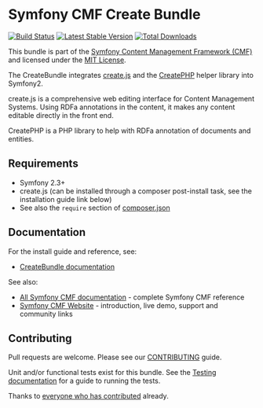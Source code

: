 # Symfony CMF Create Bundle

[![Build Status](https://secure.travis-ci.org/symfony-cmf/CreateBundle.png?branch=1.1)](http://travis-ci.org/symfony-cmf/CreateBundle)
[![Latest Stable Version](https://poser.pugx.org/symfony-cmf/create-bundle/version.png)](https://packagist.org/packages/symfony-cmf/create-bundle)
[![Total Downloads](https://poser.pugx.org/symfony-cmf/create-bundle/d/total.png)](https://packagist.org/packages/symfony-cmf/create-bundle)

This bundle is part of the [Symfony Content Management Framework (CMF)](http://cmf.symfony.com/)
and licensed under the [MIT License](LICENSE).

The CreateBundle integrates [create.js](http://createjs.org/) and the
[CreatePHP](https://github.com/flack/createphp) helper library into Symfony2.

create.js is a comprehensive web editing interface for Content Management
Systems. Using RDFa annotations in the content, it makes any content editable
directly in the front end.

CreatePHP is a PHP library to help with RDFa annotation of documents
and entities.


## Requirements

* Symfony 2.3+
* create.js (can be installed through a composer post-install task, see the installation guide link below)
* See also the `require` section of [composer.json](composer.json)


## Documentation

For the install guide and reference, see:

* [CreateBundle documentation](http://symfony.com/doc/master/cmf/bundles/create/index.html)

See also:

* [All Symfony CMF documentation](http://symfony.com/doc/master/cmf/index.html) - complete Symfony CMF reference
* [Symfony CMF Website](http://cmf.symfony.com/) - introduction, live demo, support and community links


## Contributing

Pull requests are welcome. Please see our [CONTRIBUTING](CONTRIBUTING.md) guide.

Unit and/or functional tests exist for this bundle. See the
[Testing documentation](http://symfony.com/doc/master/cmf/components/testing.html)
for a guide to running the tests.

Thanks to
[everyone who has contributed](https://github.com/symfony-cmf/CreateBundle/contributors) already.

